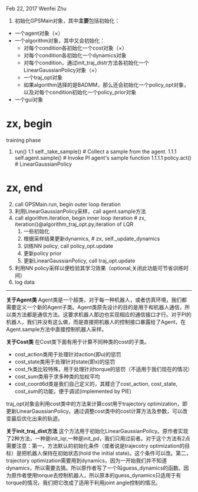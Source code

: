 Feb 22, 2017
Wenfei Zhu

1. 初始化GPSMain对象，其中**主要**包括初始化：
 - 一个agent对象（×）
 - 一个algorithm对象，其中又会初始化：
    - 对每个condition各初始化一个cost对象（×）
    - 对每个condition各初始化一个dynamics对象
    - 对每个condition，通过init_traj_distr方法各初始化一个LinearGaussianPolicy对象（×）
    - 一个traj_opt对象
    - 如果algorithm选择的是BADMM，那么还会初始化一个policy_opt对象，以及对每个condition初始化一个policy_prior对象
 - 一个gui对象

# zx, begin

training phase

1. run()
  1.1 self._take_sample()       # Collect a sample from the agent.
    1.1.1 self.agent.sample()   # Invoke PI agent's sample function
      1.1.1.1 policy.act()      # LinearGaussianPolicy

# zx, end

2. call GPSMain.run, begin outer loop iteration
 1. 利用LinearGaussianPolicy采样，call agent.sample方法
 2. call algorithm.iteration, begin inner loop iteration # zx, iteration()@algorithm_traj_opt.py,iteration of LQR
 	1. 一些初始化
 	2. 根据采样结果更新dynamics, # zx, self._update_dynamics
 	3. 训练NN policy, call policy_opt.update
 	4. 更新policy prior
 	5. 更新LinearGaussianPolicy, call traj_opt.update
 3. 利用NN policy采样以便检验其学习效果（optional,关闭此功能可节省训练时间）
 4. log data


- - -

**关于Agent类**
Agent类是一个超类，对于每一种机器人，或者仿真环境，我们都需要定义一个新的Agent子类。Agent类原先设计的目的是用于和机器人通信，所以类方法都是通信方法。这要求机器人那边也实现相应的通信接口才行。对于PI的机器人，我们并没有这么做，而是直接把机器人的控制接口暴露给了Agent，在Agent.sample方法中直接控制机器人采样。

**关于Cost类**
在Cost类下面有用于计算不同种类的cost的子类。
- cost_action类用于处理针对action(即u)的惩罚
- cost_state类用于处理针对state(即x)的惩罚
- cost_fk类比较特殊，用于处理针对torque的惩罚（不适用于我们现在的情况）
- cost_sum类用于求多种类的加权平均
- cost_coord6d类是我们自己定义的，其糅合了cost_action, cost_state, cost_sum的功能，便于调试(implemented by PIE)

traj_opt对象会利用cost类中的方法来计算cost用于trajectory optimization，即更新LinearGaussianPolicy。通过调整cost类中的cost计算方法及参数，可以改变最后优化出来的轨迹。

**关于init_traj_dist方法**
这个方法用于初始化LinearGaussianPolicy。原作者实现了2种方法，一种是init_lqr,一种是init_pd，我们只用过前者。对于这个方法有2点需要注意：第一，方法默认的初始化条件（或者说是trajecotry optimization的目标）是把机器人保持在初始状态(hold the initial state)。这个条件可以改。第二，trajectory optimization需要用到dynamics，因为一开始我们并不知道dynamics，所以需要去猜。所以原作者写了一个叫guess_dynamics的函数。因为原作者使用torque去控制机器人，所以原本的guess_dynamics只适用于有torque的情况，我们把它改成了适用于利用joint angle控制的情况。

